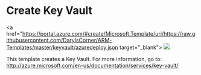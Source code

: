 # Create Key Vault

<a href="https://portal.azure.com/#create/Microsoft.Template/uri/https://raw.githubusercontent.com/DarylsCorner/ARM-Templates/master/keyvault/azuredeploy.json target="_blank">
    <img src="http://azuredeploy.net/deploybutton.png"/>
</a>

This template creates a Key Vault. For more information, go to: http://azure.microsoft.com/en-us/documentation/services/key-vault/

